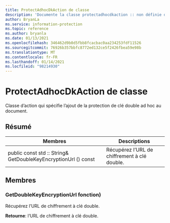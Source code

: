 ```yaml
---
title: ProtectAdhocDkAction de classe
description: 'Documente la classe protectadhocdkaction :: non définie du kit de développement logiciel (SDK) Microsoft Information Protection (MIP).'
author: BryanLa
ms.service: information-protection
ms.topic: reference
ms.author: bryanla
ms.date: 01/13/2021
ms.openlocfilehash: 346462d9b0d5fbb8fcacbac0aa234253fdf11526
ms.sourcegitcommit: 76926b357bbfc8772ed132ce5f2426fbea59e98b
ms.translationtype: MT
ms.contentlocale: fr-FR
ms.lasthandoff: 01/14/2021
ms.locfileid: "98214930"
---
```

# <a name="class-protectadhocdkaction"></a>ProtectAdhocDkAction de classe 
Classe d’action qui spécifie l’ajout de la protection de clé double ad hoc au document.
  
## <a name="summary"></a>Résumé
 Membres                        | Descriptions                                
--------------------------------|---------------------------------------------
public const std :: String& GetDoubleKeyEncryptionUrl () const  |  Récupérez l’URL de chiffrement à clé double.
  
## <a name="members"></a>Membres
  
### <a name="getdoublekeyencryptionurl-function"></a>GetDoubleKeyEncryptionUrl fonction)
Récupérez l’URL de chiffrement à clé double.

  
**Retourne**: l’URL de chiffrement à clé double.